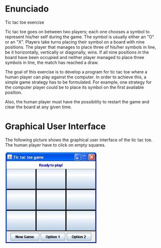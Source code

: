 # Enunciado

Tic tac toe exercise

Tic tac toe goes on between two players; each one chooses a symbol to represent
his/her self during the game. The symbol is usually either an "O" or an "X".
Players take turns placing their symbol on a board with nine positions.
The player that manages to place three of his/her symbols in line, be it horizontally,
vertically or diagonally, wins. If all nine positions in the board have been occupied
and neither player managed to place three symbols in line, the match has reached a draw.

The goal of this exercise is to develop a program for tic tac toe where a human player
can play against the computer. In order to achieve this, a simple game strategy has
to be formulated. For example, one strategy for the computer player could be to place
its symbol on the first available position.

Also, the human player must have the possibility to restart the game and clear the board
at any given time.

# Graphical User Interface

The following picture shows the graphical user interface of the tic tac toe. The human
player have to click on empty squares.

![GUI](docs/specs/InterfazGUI.jpg)